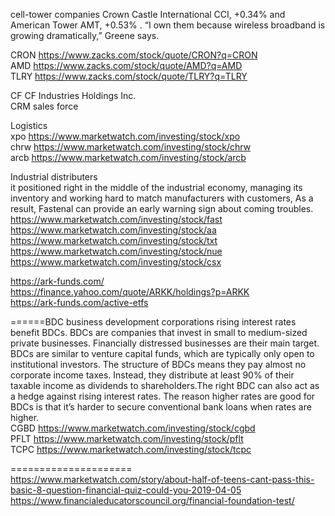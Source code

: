 





cell-tower companies Crown Castle International CCI, +0.34%   and American Tower AMT, +0.53%  . “I own them because wireless broadband is growing dramatically,” Greene says.     

CRON   https://www.zacks.com/stock/quote/CRON?q=CRON    
AMD   https://www.zacks.com/stock/quote/AMD?q=AMD    
TLRY   https://www.zacks.com/stock/quote/TLRY?q=TLRY       

CF   CF Industries Holdings Inc.   
CRM   sales force 



Logistics    
xpo  https://www.marketwatch.com/investing/stock/xpo      
chrw  https://www.marketwatch.com/investing/stock/chrw    
arcb  https://www.marketwatch.com/investing/stock/arcb       

Industrial distributers     
 it positioned right in the middle of the industrial economy, managing its inventory and working hard to match manufacturers with customers, As a result, Fastenal can provide an early warning sign about coming troubles.
https://www.marketwatch.com/investing/stock/fast      
https://www.marketwatch.com/investing/stock/aa      
https://www.marketwatch.com/investing/stock/txt   
https://www.marketwatch.com/investing/stock/nue     
https://www.marketwatch.com/investing/stock/csx   


https://ark-funds.com/  
https://finance.yahoo.com/quote/ARKK/holdings?p=ARKK   
https://ark-funds.com/active-etfs   
   
      
======BDC business development corporations
rising interest rates benefit BDCs. BDCs are companies that invest in small to medium-sized private businesses. Financially distressed businesses are their main target. BDCs are similar to venture capital funds, which are typically only open to institutional investors.
The structure of BDCs means they pay almost no corporate income taxes. Instead, they distribute at least 90% of their taxable income as dividends to shareholders.The right BDC can also act as a hedge against rising interest rates. The reason higher rates are good for BDCs is that it’s harder to secure conventional bank loans when rates are higher.    
 CGBD  https://www.marketwatch.com/investing/stock/cgbd       
 PFLT  https://www.marketwatch.com/investing/stock/pflt      
 TCPC  https://www.marketwatch.com/investing/stock/tcpc   
 
 =====================    
 https://www.marketwatch.com/story/about-half-of-teens-cant-pass-this-basic-8-question-financial-quiz-could-you-2019-04-05          
https://www.financialeducatorscouncil.org/financial-foundation-test/        



 
 

         
















